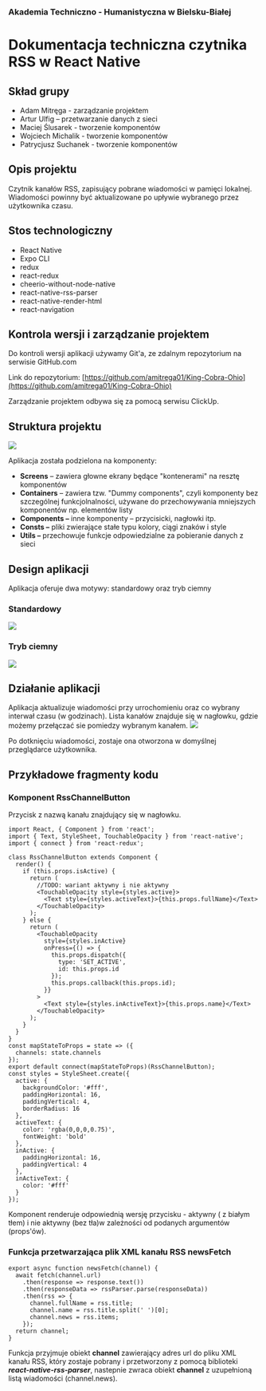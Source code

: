 ### Akademia Techniczno - Humanistyczna w Bielsku-Białej

# Dokumentacja techniczna czytnika RSS w React Native

## Skład grupy

- Adam Mitręga - zarządzanie projektem
- Artur Ulfig – przetwarzanie danych z sieci
- Maciej Ślusarek - tworzenie komponentów
- Wojciech Michalik - tworzenie komponentów
- Patrycjusz Suchanek - tworzenie komponentów

## Opis projektu

Czytnik kanałów RSS, zapisujący pobrane wiadomości w pamięci lokalnej. Wiadomości powinny być aktualizowane po upływie wybranego przez użytkownika czasu.

## Stos technologiczny

- React Native
- Expo CLI
- redux
- react-redux
- cheerio-without-node-native
- react-native-rss-parser
- react-native-render-html
- react-navigation

## Kontrola wersji i zarządzanie projektem

Do kontroli wersji aplikacji używamy Git&#39;a, ze zdalnym repozytorium na serwisie GitHub.com

Link do repozytorium: [https://github.com/amitrega01/King-Cobra-Ohio](https://github.com/amitrega01/King-Cobra-Ohio)

Zarządzanie projektem odbywa się za pomocą serwisu ClickUp.

## Struktura projektu

![](https://i.imgur.com/uSE3c76.png)

Aplikacja została podzielona na komponenty:

- **Screens** – zawiera głowne ekrany będące &quot;kontenerami&quot; na resztę komponentów
- **Containers** – zawiera tzw. &quot;Dummy components&quot;, czyli komponenty bez szczególnej funkcjolnalności, używane do przechowywania mniejszych komponentów np. elementów listy
- **Components –** inne komponenty – przycisicki, nagłowki itp.
- **Consts –** pliki zwierające stałe typu kolory, ciągi znaków i style
- **Utils –** przechowuje funkcje odpowiedzialne za pobieranie danych z sieci

## Design aplikacji

Aplikacja oferuje dwa motywy: standardowy oraz tryb ciemny

### Standardowy

![](https://i.imgur.com/7sFIcAS.png)

### Tryb ciemny

![](https://i.imgur.com/nsof9wz.png)

## Działanie aplikacji

Aplikacja aktualizuje wiadomości przy urrochomieniu oraz co wybrany interwał czasu (w godzinach). Lista kanałów znajduje się w nagłowku, gdzie możemy przełączać sie pomiedzy wybranym kanałem.
![](https://i.imgur.com/gqi4w8q.png)

Po dotknięciu wiadomości, zostaje ona otworzona w domyślnej przeglądarce użytkownika.

## Przykładowe fragmenty kodu

### Komponent RssChannelButton

Przycisk z nazwą kanału znajdujący się w nagłowku.

```
import React, { Component } from 'react';
import { Text, StyleSheet, TouchableOpacity } from 'react-native';
import { connect } from 'react-redux';

class RssChannelButton extends Component {
  render() {
    if (this.props.isActive) {
      return (
        //TODO: wariant aktywny i nie aktywny
        <TouchableOpacity style={styles.active}>
          <Text style={styles.activeText}>{this.props.fullName}</Text>
        </TouchableOpacity>
      );
    } else {
      return (
        <TouchableOpacity
          style={styles.inActive}
          onPress={() => {
            this.props.dispatch({
              type: 'SET_ACTIVE',
              id: this.props.id
            });
            this.props.callback(this.props.id);
          }}
        >
          <Text style={styles.inActiveText}>{this.props.name}</Text>
        </TouchableOpacity>
      );
    }
  }
}
const mapStateToProps = state => ({
  channels: state.channels
});
export default connect(mapStateToProps)(RssChannelButton);
const styles = StyleSheet.create({
  active: {
    backgroundColor: '#fff',
    paddingHorizontal: 16,
    paddingVertical: 4,
    borderRadius: 16
  },
  activeText: {
    color: 'rgba(0,0,0,0.75)',
    fontWeight: 'bold'
  },
  inActive: {
    paddingHorizontal: 16,
    paddingVertical: 4
  },
  inActiveText: {
    color: '#fff'
  }
});

```

Komponent renderuje odpowiednią wersję przycisku - aktywny ( z białym tłem) i nie aktywny (bez tła)w zależności od podanych argumentów (props'ów).

### Funkcja przetwarzająca plik XML kanału RSS newsFetch

```
export async function newsFetch(channel) {
  await fetch(channel.url)
    .then(response => response.text())
    .then(responseData => rssParser.parse(responseData))
    .then(rss => {
      channel.fullName = rss.title;
      channel.name = rss.title.split(' ')[0];
      channel.news = rss.items;
    });
  return channel;
}
```

Funkcja przyjmuje obiekt **channel** zawierający adres url do pliku XML kanału RSS, który zostaje pobrany i przetworzony z pomocą biblioteki **_react-native-rss-parser_**, nastepnie zwraca obiekt **channel** z uzupełnioną listą wiadomości (channel.news).
